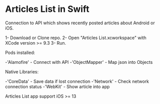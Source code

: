 # Articles List in Swift
Connection to API which shows recently posted articles about Android or iOS.


1-  Download or Clone repo.
2-  Open "Articles List.xcworkspace" with XCode version >= 9.3
3-  Run.

Pods installed:

 -'Alamofire' - Connect with API
 -'ObjectMapper' - Map json into Objects

Native Libraries:

-'CoreData' - Save data if lost connection
-'Network' - Check network connection status
-'WebKit' - Show article into app

Articles List app support iOS >= 13

